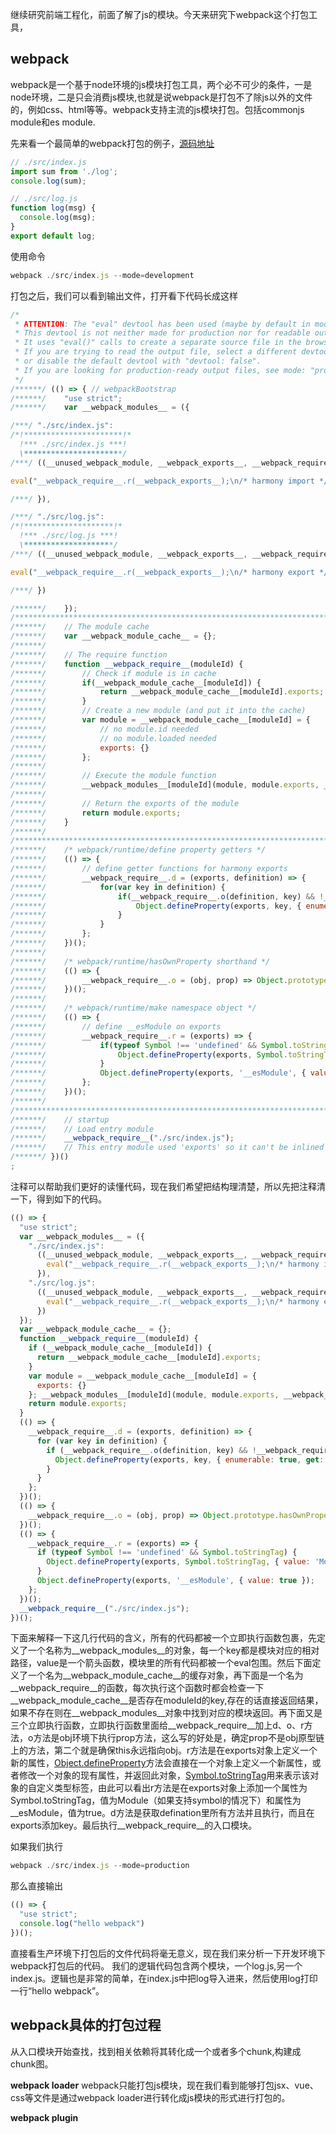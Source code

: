 继续研究前端工程化，前面了解了js的模块。今天来研究下webpack这个打包工具，

## webpack
webpack是一个基于node环境的js模块打包工具，两个必不可少的条件，一是node环境，二是只会消费js模块,也就是说webpack是打包不了除js以外的文件的，例如css、html等等。webpack支持主流的js模块打包。包括commonjs module和es module.

先来看一个最简单的webpack打包的例子，[源码地址](https://github.com/XingGuoZM/blog/tree/master/%E5%89%8D%E7%AB%AF%E5%B7%A5%E7%A8%8B%E5%8C%96/webpack-demo-cli)

```js
// ./src/index.js
import sum from './log';
console.log(sum);

// ./src/log.js
function log(msg) {
  console.log(msg);
}
export default log;
```

使用命令
```js
webpack ./src/index.js --mode=development
```

打包之后，我们可以看到输出文件，打开看下代码长成这样

```js
/*
 * ATTENTION: The "eval" devtool has been used (maybe by default in mode: "development").
 * This devtool is not neither made for production nor for readable output files.
 * It uses "eval()" calls to create a separate source file in the browser devtools.
 * If you are trying to read the output file, select a different devtool (https://webpack.js.org/configuration/devtool/)
 * or disable the default devtool with "devtool: false".
 * If you are looking for production-ready output files, see mode: "production" (https://webpack.js.org/configuration/mode/).
 */
/******/ (() => { // webpackBootstrap
/******/ 	"use strict";
/******/ 	var __webpack_modules__ = ({

/***/ "./src/index.js":
/*!**********************!*
  !*** ./src/index.js ***!
  \**********************/
/***/ ((__unused_webpack_module, __webpack_exports__, __webpack_require__) => {

eval("__webpack_require__.r(__webpack_exports__);\n/* harmony import */ var _log__WEBPACK_IMPORTED_MODULE_0__ = __webpack_require__(/*! ./log */ \"./src/log.js\");\n\n\n(0,_log__WEBPACK_IMPORTED_MODULE_0__.default)('hello webpack');\n\n//# sourceURL=webpack:///./src/index.js?");

/***/ }),

/***/ "./src/log.js":
/*!********************!*
  !*** ./src/log.js ***!
  \********************/
/***/ ((__unused_webpack_module, __webpack_exports__, __webpack_require__) => {

eval("__webpack_require__.r(__webpack_exports__);\n/* harmony export */ __webpack_require__.d(__webpack_exports__, {\n/* harmony export */   \"default\": () => __WEBPACK_DEFAULT_EXPORT__\n/* harmony export */ });\nfunction log(msg) {\n  console.log(msg);\n}\n/* harmony default export */ const __WEBPACK_DEFAULT_EXPORT__ = (log);\n\n//# sourceURL=webpack:///./src/log.js?");

/***/ })

/******/ 	});
/************************************************************************/
/******/ 	// The module cache
/******/ 	var __webpack_module_cache__ = {};
/******/ 	
/******/ 	// The require function
/******/ 	function __webpack_require__(moduleId) {
/******/ 		// Check if module is in cache
/******/ 		if(__webpack_module_cache__[moduleId]) {
/******/ 			return __webpack_module_cache__[moduleId].exports;
/******/ 		}
/******/ 		// Create a new module (and put it into the cache)
/******/ 		var module = __webpack_module_cache__[moduleId] = {
/******/ 			// no module.id needed
/******/ 			// no module.loaded needed
/******/ 			exports: {}
/******/ 		};
/******/ 	
/******/ 		// Execute the module function
/******/ 		__webpack_modules__[moduleId](module, module.exports, __webpack_require__);
/******/ 	
/******/ 		// Return the exports of the module
/******/ 		return module.exports;
/******/ 	}
/******/ 	
/************************************************************************/
/******/ 	/* webpack/runtime/define property getters */
/******/ 	(() => {
/******/ 		// define getter functions for harmony exports
/******/ 		__webpack_require__.d = (exports, definition) => {
/******/ 			for(var key in definition) {
/******/ 				if(__webpack_require__.o(definition, key) && !__webpack_require__.o(exports, key)) {
/******/ 					Object.defineProperty(exports, key, { enumerable: true, get: definition[key] });
/******/ 				}
/******/ 			}
/******/ 		};
/******/ 	})();
/******/ 	
/******/ 	/* webpack/runtime/hasOwnProperty shorthand */
/******/ 	(() => {
/******/ 		__webpack_require__.o = (obj, prop) => Object.prototype.hasOwnProperty.call(obj, prop)
/******/ 	})();
/******/ 	
/******/ 	/* webpack/runtime/make namespace object */
/******/ 	(() => {
/******/ 		// define __esModule on exports
/******/ 		__webpack_require__.r = (exports) => {
/******/ 			if(typeof Symbol !== 'undefined' && Symbol.toStringTag) {
/******/ 				Object.defineProperty(exports, Symbol.toStringTag, { value: 'Module' });
/******/ 			}
/******/ 			Object.defineProperty(exports, '__esModule', { value: true });
/******/ 		};
/******/ 	})();
/******/ 	
/************************************************************************/
/******/ 	// startup
/******/ 	// Load entry module
/******/ 	__webpack_require__("./src/index.js");
/******/ 	// This entry module used 'exports' so it can't be inlined
/******/ })()
;
```
注释可以帮助我们更好的读懂代码，现在我们希望把结构理清楚，所以先把注释清一下，得到如下的代码。

```js
(() => {
  "use strict";
  var __webpack_modules__ = ({
    "./src/index.js":
      ((__unused_webpack_module, __webpack_exports__, __webpack_require__) => {
        eval("__webpack_require__.r(__webpack_exports__);\n/* harmony import */ var _log__WEBPACK_IMPORTED_MODULE_0__ = __webpack_require__(/*! ./log */ \"./src/log.js\");\n\n\n(0,_log__WEBPACK_IMPORTED_MODULE_0__.default)('hello webpack');\n\n//# sourceURL=webpack:///./src/index.js?");
      }),
    "./src/log.js":
      ((__unused_webpack_module, __webpack_exports__, __webpack_require__) => {
        eval("__webpack_require__.r(__webpack_exports__);\n/* harmony export */ __webpack_require__.d(__webpack_exports__, {\n/* harmony export */   \"default\": () => __WEBPACK_DEFAULT_EXPORT__\n/* harmony export */ });\nfunction log(msg) {\n  console.log(msg);\n}\n/* harmony default export */ const __WEBPACK_DEFAULT_EXPORT__ = (log);\n\n//# sourceURL=webpack:///./src/log.js?");
      })
  });
  var __webpack_module_cache__ = {};
  function __webpack_require__(moduleId) {
    if (__webpack_module_cache__[moduleId]) {
      return __webpack_module_cache__[moduleId].exports;
    }
    var module = __webpack_module_cache__[moduleId] = {
      exports: {}
    }; __webpack_modules__[moduleId](module, module.exports, __webpack_require__);
    return module.exports;
  }
  (() => {
    __webpack_require__.d = (exports, definition) => {
      for (var key in definition) {
        if (__webpack_require__.o(definition, key) && !__webpack_require__.o(exports, key)) {
          Object.defineProperty(exports, key, { enumerable: true, get: definition[key] });
        }
      }
    };
  })();
  (() => {
    __webpack_require__.o = (obj, prop) => Object.prototype.hasOwnProperty.call(obj, prop)
  })();
  (() => {
    __webpack_require__.r = (exports) => {
      if (typeof Symbol !== 'undefined' && Symbol.toStringTag) {
        Object.defineProperty(exports, Symbol.toStringTag, { value: 'Module' });
      }
      Object.defineProperty(exports, '__esModule', { value: true });
    };
  })();
  __webpack_require__("./src/index.js");
})();
```
下面来解释一下这几行代码的含义，所有的代码都被一个立即执行函数包裹，先定义了一个名称为__webpack_modules__的对象，每一个key都是模块对应的相对路径，value是一个箭头函数，模块里的所有代码都被一个eval包围。然后下面定义了一个名为__webpack_module_cache__的缓存对象，再下面是一个名为__webpack_require__的函数，每次执行这个函数时都会检查一下__webpack_module_cache__是否存在moduleId的key,存在的话直接返回结果，如果不存在则在__webpack_modules__对象中找到对应的模块返回。再下面又是三个立即执行函数，立即执行函数里面给__webpack_require__加上d、o、r方法，o方法是obj环境下执行prop方法，这么写的好处是，确定prop不是obj原型链上的方法，第二个就是确保this永远指向obj。r方法是在exports对象上定义一个新的属性，[Object.defineProperty](https://developer.mozilla.org/zh-CN/docs/Web/JavaScript/Reference/Global_Objects/Object/defineProperty)方法会直接在一个对象上定义一个新属性，或者修改一个对象的现有属性，并返回此对象，[Symbol.toStringTag](https://developer.mozilla.org/zh-CN/docs/Web/JavaScript/Reference/Global_Objects/Symbol/toStringTag)用来表示该对象的自定义类型标签，由此可以看出r方法是在exports对象上添加一个属性为Symbol.toStringTag，值为Module（如果支持symbol的情况下）和属性为__esModule，值为true。d方法是获取defination里所有方法并且执行，而且在exports添加key。最后执行__webpack_require__的入口模块。

如果我们执行
```js
webpack ./src/index.js --mode=production 
```
那么直接输出
```js
(() => {
  "use strict";
  console.log("hello webpack")
})();
```
直接看生产环境下打包后的文件代码将毫无意义，现在我们来分析一下开发环境下webpack打包后的代码。
我们的逻辑代码包含两个模块，一个log.js,另一个index.js。逻辑也是非常的简单，在index.js中把log导入进来，然后使用log打印一行“hello webpack”。


## webpack具体的打包过程
从入口模块开始查找，找到相关依赖将其转化成一个或者多个chunk,构建成chunk图。

**webpack loader**
webpack只能打包js模块，现在我们看到能够打包jsx、vue、css等文件是通过webpack loader进行转化成js模块的形式进行打包的。

**webpack plugin**
